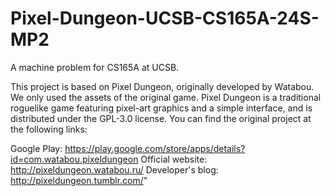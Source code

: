 # Pixel-Dungeon-UCSB-CS165A-24S-MP2

A machine problem for CS165A at UCSB.

This project is based on Pixel Dungeon, originally developed by Watabou. We only used the assets of the original game. Pixel Dungeon is a traditional roguelike game featuring pixel-art graphics and a simple interface, and is distributed under the GPL-3.0 license. You can find the original project at the following links:

Google Play: https://play.google.com/store/apps/details?id=com.watabou.pixeldungeon
Official website: http://pixeldungeon.watabou.ru/
Developer's blog: http://pixeldungeon.tumblr.com/"
